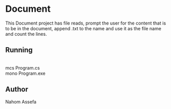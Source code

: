 # Document
This Document project has file reads, prompt the user for the content that is to be in the document, append .txt to the name and use it as the file name and count the lines. 
## Running 
 <br> mcs Program.cs </br>
  mono Program.exe 

## Author

  Nahom Assefa
 
